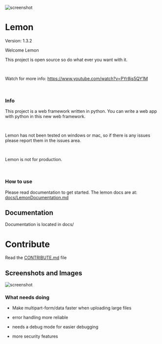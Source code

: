![screenshot](https://raw.githubusercontent.com/InsaneMiner/Lemon/main/docs/images/Lemon(1).png)

# Lemon
Version: 1.3.2
  
  
  
  
  
  

Welcome Lemon<br>

This project is open source so do what ever you want with it.

<br>

Watch for more info: https://www.youtube.com/watch?v=PYr8js5QY1M

<br>

### Info

This project is a web framework written in python. You can write a web app with python in this new web framework.

<br>

Lemon has not been tested on windows or mac, so if there is any issues please report them in the issues area.

<br>

Lemon is not for production.

<br>

### How to use

Please read documentation to get started. The lemon docs are at: [docs/LemonDocumentation.md](https://github.com/InsaneMiner/Lemon/docs/LemonDocumentation.md)

## Documentation

Documentation is located in docs/

# Contribute

Read the [CONTRIBUTE.md](https://github.com/InsaneMiner/Lemon/CONTRIBUTE.md) file

  

## Screenshots and Images

![screenshot](https://raw.githubusercontent.com/InsaneMiner/Lemon/main/docs/images/screenshots/Screenshot%20from%202021-01-25%2015-26-35.png)

  

### What needs doing

- Make multipart-form/data faster when uploading large files

- error handling more reliable

- needs a debug mode for easier debugging

- more security features
